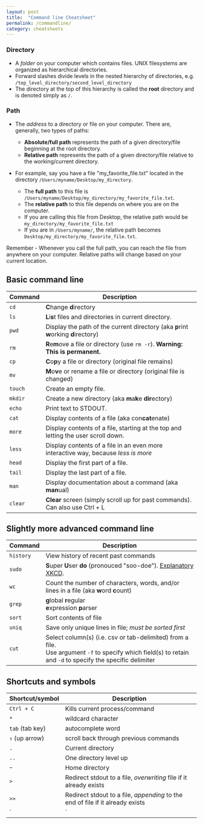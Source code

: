```yaml
---
layout: post
title:  "Command line Cheatsheet"
permalink: /commandline/
category: cheatsheets
---
```


### Directory
  - A *folder* on your computer which contains files. UNIX filesystems are organized as hierarchical directories. 
  - Forward slashes divide levels in the nested hierarchy of directories, e.g. `/top_level_directory/second_level_directory`
  - The directory at the top of this hierarchy is called the **root** directory and is denoted simply as `/`. 

### Path
  - The *address* to a directory or file on your computer. There are, generally, two types of paths:
    - **Absolute/full path** represents the path of a given directory/file beginning at the root directory.
    - **Relative path** represents the path of a given directory/file relative to the working/current directory.

  - For example, say you have a file "my\_favorite\_file.txt" located in the directory `/Users/myname/Desktop/my_directory`.
    - The **full path** to this file  is `/Users/myname/Desktop/my_directory/my_favorite_file.txt`.  
    - The **relative path** to this file depends on where you are on the computer. 
     - If you are calling this file from Desktop, the relative path would be `my_directory/my_favorite_file.txt`
     - If you are in `/Users/myname/`, the relative path becomes `Desktop/my_directory/my_favorite_file.txt`.
    
   Remember - Whenever you call the full path, you can reach the file from anywhere on your computer. Relative paths will change based on your current location.


## Basic command line

Command | Description 
-------|--------------
`cd` | **C**hange **d**irectory
`ls` | **L**i**s**t files and directories in current directory.
`pwd` | Display the path of the current directory (aka **p**rint **w**orking **d**irectory)
`rm` | **R**e**m**ove a file or directory (use `rm -r`). **Warning: This is permanent.**
`cp` | **C**o**p**y a file or directory (original file remains)
`mv` | **M**o**v**e or rename a file or directory (original file is changed)
`touch` | Create an empty file.
`mkdir` | Create a new directory (aka **m**a**k**e **dir**ectory)
`echo` | Print text to STDOUT.
`cat` | Display contents of a file (aka con**cat**enate)
`more` | Display contents of a file, starting at the top and letting the user scroll down.
`less` | Display contents of a file in an even more interactive way, because *less is more*
`head` | Display the first part of a file.
`tail` | Display the last part of a file.
`man` | Display documentation about a command (aka **man**ual)
`clear` | **Clear** screen (simply scroll up for past commands). Can also use Ctrl + L 

## Slightly more advanced command line

Command | Description 
-------|--------------
`history`| View history of recent past commands
`sudo` | **S**uper **U**ser **do** (pronouced "soo-doe"). [Explanatory XKCD](https://xkcd.com/149/).
`wc`   | Count the number of characters, words, and/or lines in a file (aka **w**ord **c**ount)
`grep` | **g**lobal **r**egular <br> **e**xpression **p**arser
`sort` | Sort contents of file
`uniq` | Save only unique lines in file; *must be sorted first*
`cut` | Select column(s) (i.e. csv or tab-delimited) from a file. <br>Use argument `-f` to specify which field(s) to retain and `-d` to specify the specific delimiter

## Shortcuts and symbols

Shortcut/symbol | Description
----------|-----
`Ctrl + C` | Kills current process/command
`*` | wildcard character
`tab` (tab key) | autocomplete word
`↑` (up arrow)| scroll back through previous commands
`.` | Current directory
`..` | One directory level up 
`~` | Home directory
`>` | Redirect stdout to a file, *overwriting* file if it already exists
`>>` | Redirect stdout to a file, *appending* to the end of file if it already exists
`|` | Pipe: redirects stdout to become stdin for next command
